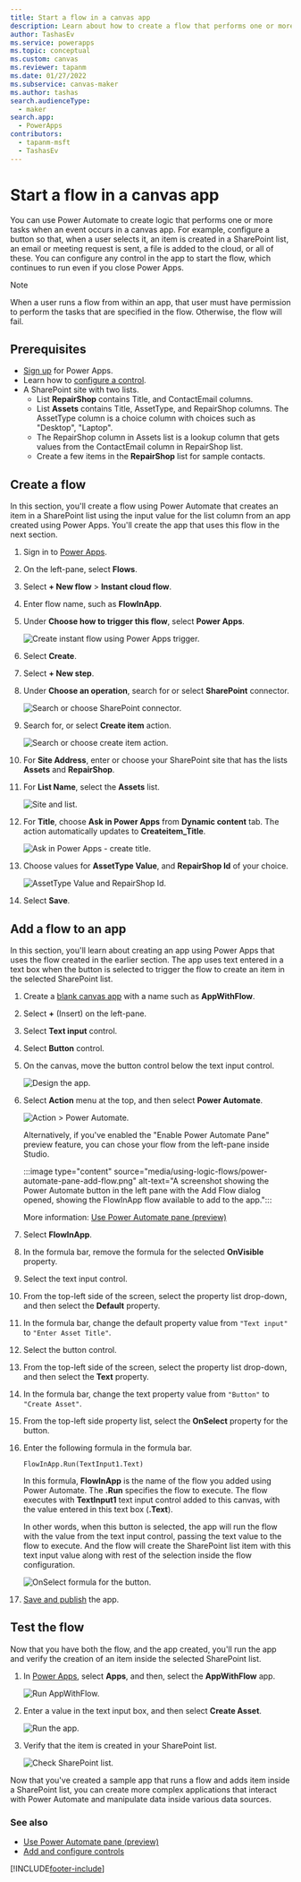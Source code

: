 ```yaml
---
title: Start a flow in a canvas app
description: Learn about how to create a flow that performs one or more tasks after an event, such as a user selecting a button, occurs in a canvas app.
author: TashasEv
ms.service: powerapps
ms.topic: conceptual
ms.custom: canvas
ms.reviewer: tapanm
ms.date: 01/27/2022
ms.subservice: canvas-maker
ms.author: tashas
search.audienceType: 
  - maker
search.app: 
  - PowerApps
contributors:
  - tapanm-msft
  - TashasEv
---
```

# Start a flow in a canvas app

You can use Power Automate to create logic that performs one or more tasks when an event occurs in a canvas app. For example, configure a button so that, when a user selects it, an item is created in a SharePoint list, an email or meeting request is sent, a file is added to the cloud, or all of these. You can configure any control in the app to start the flow, which continues to run even if you close Power Apps.

> [!NOTE]
> When a user runs a flow from within an app, that user must have permission to perform the tasks that are specified in the flow. Otherwise, the flow will fail.

## Prerequisites

- [Sign up](../signup-for-powerapps.md) for Power Apps.
- Learn how to [configure a control](add-configure-controls.md).
- A SharePoint site with two lists.
    - List **RepairShop** contains Title, and ContactEmail columns. 
    - List **Assets** contains Title, AssetType, and RepairShop columns. The AssetType column is a choice column with choices such as "Desktop", "Laptop".
    - The RepairShop column in Assets list is a lookup column that gets values from the ContactEmail column in RepairShop list.
    - Create a few items in the **RepairShop** list for sample contacts.

## Create a flow

In this section, you'll create a flow using Power Automate that creates an item in a SharePoint list using the input value for the list column from an app created using Power Apps. You'll create the app that uses this flow in the next section.

1. Sign in to [Power Apps](https://make.powerapps.com).

1. On the left-pane, select **Flows**.

1. Select **+ New flow** > **Instant cloud flow**.

1. Enter flow name, such as **FlowInApp**.

1. Under **Choose how to trigger this flow**, select **Power Apps**.

    ![Create instant flow using Power Apps trigger.](./media/using-logic-flows/ceate-instant-flow.png "Create instant flow using Power Apps trigger")

1. Select **Create**.

1. Select **+ New step**.

1. Under **Choose an operation**, search for or select **SharePoint** connector.

    ![Search or choose SharePoint connector.](./media/using-logic-flows/choose-sharepoint-connector.png "Search or choose SharePoint connector")

1. Search for, or select **Create item** action.

    ![Search or choose create item action.](./media/using-logic-flows/sharepoint-create-item-action.png "Search or choose create item action")

1. For **Site Address**, enter or choose your SharePoint site that has the lists **Assets** and **RepairShop**.

1. For **List Name**, select the **Assets** list.

    ![Site and list.](./media/using-logic-flows/site-and-list.png "Site and list")

1. For **Title**, choose **Ask in Power Apps** from **Dynamic content** tab. The action automatically updates to **Createitem_Title**.

    ![Ask in Power Apps - create title.](./media/using-logic-flows/ask-in-powerapps-create-title.png "Ask in Power Apps - create title")

1. Choose values for **AssetType Value**, and **RepairShop Id** of your choice.

    ![AssetType Value and RepairShop Id.](./media/using-logic-flows/assettype-repairshopid.png "AssetType Value and RepairShop Id")

1. Select **Save**.

## Add a flow to an app

In this section, you'll learn about creating an app using Power Apps that uses the flow created in the earlier section. The app uses text entered in a text box when the button is selected to trigger the flow to create an item in the selected SharePoint list.

1. Create a [blank canvas app](create-blank-app.md) with a name such as **AppWithFlow**.

1. Select **+** (Insert) on the left-pane.

1. Select **Text input** control.

1. Select **Button** control.

1. On the canvas, move the button control below the text input control.

    ![Design the app.](./media/using-logic-flows/assettype-repairshopid.png "Design the app")

1. Select **Action** menu at the top, and then select **Power Automate**.

    ![Action > Power Automate.](./media/using-logic-flows/action-power-automate.png "Action > Power Automate")

    Alternatively, if you've enabled the "Enable Power Automate Pane" preview feature, you can chose your flow from the left-pane inside Studio.
    
    :::image type="content" source="media/using-logic-flows/power-automate-pane-add-flow.png" alt-text="A screenshot showing the Power Automate button in the left pane with the Add Flow dialog opened, showing the FlowInApp flow available to add to the app.":::

   More information: [Use Power Automate pane (preview)](working-with-flows.md)

1. Select **FlowInApp**.

1. In the formula bar, remove the formula for the selected **OnVisible** property.

1. Select the text input control.

1. From the top-left side of the screen, select the property list drop-down, and then select the **Default** property.

1. In the formula bar, change the default property value from `"Text input"` to `"Enter Asset Title"`.

1. Select the button control.

1. From the top-left side of the screen, select the property list drop-down, and then select the **Text** property.

1. In the formula bar, change the text property value from `"Button"` to `"Create Asset"`.

1. From the top-left side property list, select the **OnSelect** property for the button.

1. Enter the following formula in the formula bar.

    ```powerapps-dot
    FlowInApp.Run(TextInput1.Text)
    ```

    In this formula, **FlowInApp** is the name of the flow you added using Power Automate. The **.Run** specifies the flow to execute. The flow executes with **TextInput1** text input control added to this canvas, with the value entered in this text box (**.Text**). 

    In other words, when this button is selected, the app will run the flow with the value from the text input control, passing the text value to the flow to execute. And the flow will create the SharePoint list item with this text input value along with rest of the selection inside the flow configuration.

    ![OnSelect formula for the button.](./media/using-logic-flows/onselect-button.png "OnSelect formula for the button")


1. [Save and publish](save-publish-app.md) the app.

## Test the flow

Now that you have both the flow, and the app created, you'll run the app and verify the creation of an item inside the selected SharePoint list.

1. In [Power Apps](https://make.powerapps.com), select **Apps**, and then, select the **AppWithFlow** app.

    ![Run AppWithFlow.](./media/using-logic-flows/run-app-with-flow.png "Run AppWithFlow")

1. Enter a value in the text input box, and then select **Create Asset**.

    ![Run the app.](./media/using-logic-flows/run-app.png "Run the app")

1. Verify that the item is created in your SharePoint list.

    ![Check SharePoint list.](./media/using-logic-flows/check-sharepoint-list.png "Check SharePoint list")

Now that you've created a sample app that runs a flow and adds item inside a SharePoint list, you can create more complex applications that interact with Power Automate and manipulate data inside various data sources.

### See also

- [Use Power Automate pane (preview)](working-with-flows.md)
- [Add and configure controls](add-configure-controls.md)

[!INCLUDE[footer-include](../../includes/footer-banner.md)]

 

